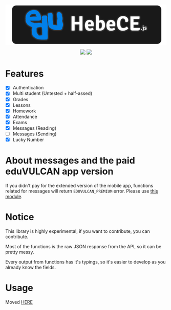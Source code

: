 <img align="center" src="/assets/hebece.png">
<div align="center">
<p>
<a href="https://www.npmjs.com/package/hebece"><img src="https://img.shields.io/npm/v/hebece.svg"></a>
<a href="https://www.npmjs.com/package/hebece"><img src="https://img.shields.io/npm/dm/hebece.svg"></a>
</p>
</div>

# Features

- [x] Authentication
- [x] Multi student (Untested + half-assed)
- [x] Grades
- [x] Lessons
- [x] Homework
- [x] Attendance
- [x] Exams
- [x] Messages (Reading)
- [ ] Messages (Sending)
- [x] Lucky Number

# About messages and the paid eduVULCAN app version
If you didn't pay for the extended version of the mobile app, functions related for messages will return `EDUVULCAN_PREMIUM` error.
Please use [this module](https://npmjs.com/@hebece/addon-prometheusweb).

# Notice
This library is highly experimental, if you want to contribute, you can contribute.

Most of the functions is the raw JSON response from the API, so it can be pretty messy.

Every output from functions has it's typings, so it's easier to develop as you already know the fields.

# Usage

Moved [HERE](https://hebece.hypedevs.lol/)

